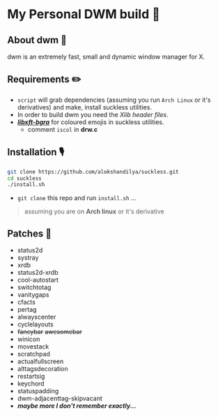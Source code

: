 # My Personal DWM build 🌟

## About dwm 🐧

dwm is an extremely fast, small and dynamic window manager for X.

## Requirements ✏️

- `script` will grab dependencies (assuming you run `Arch Linux` or it's derivatives) and make, install suckless utilities.
- In order to build dwm you need the _Xlib header files_.
- [***libxft-bgra***](https://aur.archlinux.org/packages/libxft-bgra-git) for coloured emojis in suckless utilities.
  - comment `iscol` in **drw.c**

## Installation 🎙️

``` sh
git clone https://github.com/alokshandilya/suckless.git
cd suckless
./install.sh
```

- `git clone` this repo and run `install.sh` ...
> assuming you are on **Arch linux** or it's derivative

## Patches 🧰

- status2d
- systray
- xrdb
- status2d-xrdb
- cool-autostart
- switchtotag
- vanitygaps
- cfacts
- pertag
- alwayscenter
- cyclelayouts
- ~~fancybar~~ ~~awesomebar~~
- winicon
- movestack
- scratchpad
- actualfullscreen
- alttagsdecoration
- restartsig
- keychord
- statuspadding
- dwm-adjacenttag-skipvacant
- ***maybe more I don't remember exactly...***
